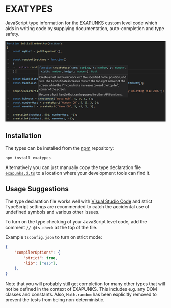 # EXATYPES

JavaScript type information for the [EXAPUNKS](http://www.zachtronics.com/exapunks/) custom level code which aids in writing code by supplying documentation, auto-completion and type safety.

![Example of code lens in Visual Studio Code](https://raw.githubusercontent.com/brunnerh/exatypes/master/readme-files/lens-example.png)

## Installation

The types can be installed from the [npm](https://www.npmjs.com/) repository:

```shell
npm install exatypes
```

Alternatively you can just manually copy the type declaration file [`exapunks.d.ts`](https://github.com/brunnerh/exatypes/blob/master/exapunks.d.ts) to a location where your development tools can find it.

## Usage Suggestions

The type declaration file works well with [Visual Studio Code](https://code.visualstudio.com/) and strict TypeScript settings are recommended to catch the accidental use of undefined symbols and various other issues.

To turn on the type checking of your JavaScript level code, add the comment `// @ts-check` at the top of the file.

Example `tsconfig.json` to turn on strict mode:

```json
{
    "compilerOptions": {
        "strict": true,
        "lib": ["es5"],
    },
}
```

Note that you will probably still get completion for many other types that will not be defined in the context of EXAPUNKS. This includes e.g. any DOM classes and constants. Also, `Math.random` has been explicitly removed to prevent the tests from being non-deterministic.